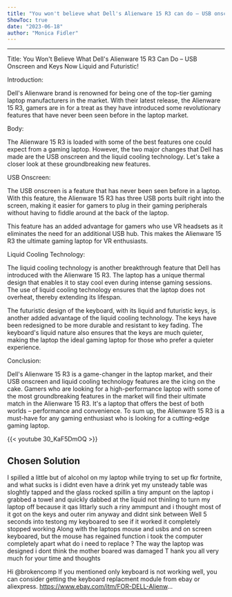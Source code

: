 ```yaml
---
title: "You won't believe what Dell's Alienware 15 R3 can do – USB onscreen and keys now liquid and futuristic!"
ShowToc: true 
date: "2023-06-18"
author: "Monica Fidler"
---
```

*****
Title: You Won't Believe What Dell's Alienware 15 R3 Can Do – USB Onscreen and Keys Now Liquid and Futuristic!

Introduction:

Dell's Alienware brand is renowned for being one of the top-tier gaming laptop manufacturers in the market. With their latest release, the Alienware 15 R3, gamers are in for a treat as they have introduced some revolutionary features that have never been seen before in the laptop market.

Body:

The Alienware 15 R3 is loaded with some of the best features one could expect from a gaming laptop. However, the two major changes that Dell has made are the USB onscreen and the liquid cooling technology. Let's take a closer look at these groundbreaking new features.

USB Onscreen:

The USB onscreen is a feature that has never been seen before in a laptop. With this feature, the Alienware 15 R3 has three USB ports built right into the screen, making it easier for gamers to plug in their gaming peripherals without having to fiddle around at the back of the laptop.

This feature has an added advantage for gamers who use VR headsets as it eliminates the need for an additional USB hub. This makes the Alienware 15 R3 the ultimate gaming laptop for VR enthusiasts.

Liquid Cooling Technology:

The liquid cooling technology is another breakthrough feature that Dell has introduced with the Alienware 15 R3. The laptop has a unique thermal design that enables it to stay cool even during intense gaming sessions. The use of liquid cooling technology ensures that the laptop does not overheat, thereby extending its lifespan.

The futuristic design of the keyboard, with its liquid and futuristic keys, is another added advantage of the liquid cooling technology. The keys have been redesigned to be more durable and resistant to key fading. The keyboard's liquid nature also ensures that the keys are much quieter, making the laptop the ideal gaming laptop for those who prefer a quieter experience.

Conclusion:

Dell's Alienware 15 R3 is a game-changer in the laptop market, and their USB onscreen and liquid cooling technology features are the icing on the cake. Gamers who are looking for a high-performance laptop with some of the most groundbreaking features in the market will find their ultimate match in the Alienware 15 R3. It's a laptop that offers the best of both worlds – performance and convenience. To sum up, the Alienware 15 R3 is a must-have for any gaming enthusiast who is looking for a cutting-edge gaming laptop.

{{< youtube 30_KaF5DmOQ >}} 



## Chosen Solution
 I spilled a little but of alcohol on my laptop while trying to set up fkr fortnite, and what sucks is i didnt even have a drink yet my unsteady table was sloghtly tapped and the glass rocked spillin a tiny ampunt on the laptop i grabbed a towel and quickly dabbed at the liquid not thinling to turn my laptop off because it qas littarly such a riny ammpunt and i thought most of it got on the keys and outer rim anyway and didnt sink between
Well 5 seconds into testong my keyboared to see if it worked it completely stopped working
Along with the laptops mouse and usbs and on screen keyboared, but the mouse has regained function i took the computer completely  apart what do i need to replace ? The way the laptop was designed i dont think the mother boared was damaged
T hank you all very much for your time and thoughts

 Hi @brokencomp
If you mentioned only keyboard is not working well, you can consider getting the keyboard replacment module from ebay or aliexpress.
https://www.ebay.com/itm/FOR-DELL-Alienw...




